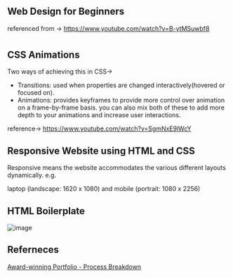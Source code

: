 ## Web Design for Beginners


referenced from -> https://www.youtube.com/watch?v=B-ytMSuwbf8
#
#
## CSS Animations
Two ways of achieving this in CSS->
   * Transitions: used when properties are changed interactively(hovered or focused on).
   * Animations: provides keyframes to provide more control over animation on a frame-by-frame basis.
you can also mix both of these to add more depth to your animations and increase user interactions.

reference-> https://www.youtube.com/watch?v=SgmNxE9lWcY

## Responsive Website using HTML and CSS

Responsive means the website accommodates the various different layouts dynamically. e.g.

laptop (landscape: 1620 x 1080) and mobile (portrait: 1080 x 2256)


## HTML Boilerplate
![image](https://github.com/Erkesto/practice/assets/62474995/2d4c3ffa-3493-4aa3-9650-d0698358a3f6)

## Referneces
[Award-winning Portfolio - Process Breakdown](https://www.youtube.com/watch?v=vSgV7r_hOfM&list=TLPQMTIwODIwMjOwIy4hXMgmEA&index=2)
